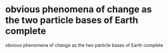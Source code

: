 # obvious phenomena of change as the two particle bases of Earth complete

obvious phenomena of change as the two particle bases of Earth complete